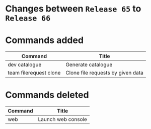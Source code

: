 # Changes between `Release 65` to `Release 66`

# Commands added

| Command                | Title                             |
|------------------------|-----------------------------------|
| dev catalogue          | Generate catalogue                |
| team filerequest clone | Clone file requests by given data |



# Commands deleted

| Command | Title              |
|---------|--------------------|
| web     | Launch web console |



